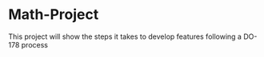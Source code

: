 # Math-Project
This project will show the steps it takes to develop features following a DO-178 process
